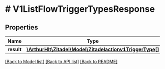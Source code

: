 # # V1ListFlowTriggerTypesResponse

## Properties

Name | Type | Description | Notes
------------ | ------------- | ------------- | -------------
**result** | [**\ArthurHlt\Zitadel\Model\Zitadelactionv1TriggerType[]**](Zitadelactionv1TriggerType.md) |  | [optional]

[[Back to Model list]](../../README.md#models) [[Back to API list]](../../README.md#endpoints) [[Back to README]](../../README.md)
